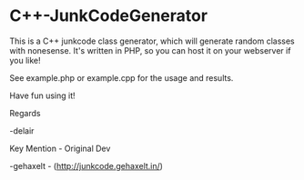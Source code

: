 C++-JunkCodeGenerator
========================

This is a C++ junkcode class generator, which will generate random classes with nonesense.
It's written in PHP, so you can host it on your webserver if you like!

See example.php or example.cpp for the usage and results.



Have fun using it!

Regards

-delair

Key Mention - Original Dev

-gehaxelt - (http://junkcode.gehaxelt.in/)
